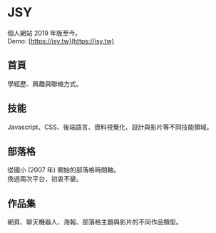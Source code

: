 # JSY
個人網站 2019 年版至今。<br />
Demo: [https://jsy.tw](https://jsy.tw)

## 首頁
學經歷、興趣與聯絡方式。

## 技能
Javascript、CSS、後端語言、資料視覺化、設計與影片等不同技能領域。

## 部落格
從國小 (2007 年) 開始的部落格時間軸。<br />
換過兩次平台，初衷不變。

## 作品集
網頁、聊天機器人、海報、部落格主題與影片的不同作品類型。
